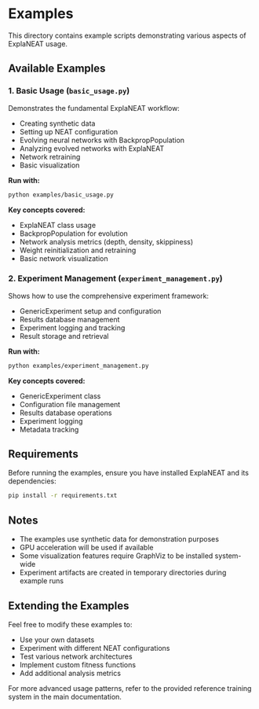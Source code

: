 # Examples

This directory contains example scripts demonstrating various aspects of ExplaNEAT usage.

## Available Examples

### 1. Basic Usage (`basic_usage.py`)

Demonstrates the fundamental ExplaNEAT workflow:
- Creating synthetic data
- Setting up NEAT configuration
- Evolving neural networks with BackpropPopulation
- Analyzing evolved networks with ExplaNEAT
- Network retraining
- Basic visualization

**Run with:**
```bash
python examples/basic_usage.py
```

**Key concepts covered:**
- ExplaNEAT class usage
- BackpropPopulation for evolution
- Network analysis metrics (depth, density, skippiness)
- Weight reinitialization and retraining
- Basic network visualization

### 2. Experiment Management (`experiment_management.py`)

Shows how to use the comprehensive experiment framework:
- GenericExperiment setup and configuration
- Results database management
- Experiment logging and tracking
- Result storage and retrieval

**Run with:**
```bash
python examples/experiment_management.py
```

**Key concepts covered:**
- GenericExperiment class
- Configuration file management
- Results database operations
- Experiment logging
- Metadata tracking

## Requirements

Before running the examples, ensure you have installed ExplaNEAT and its dependencies:

```bash
pip install -r requirements.txt
```

## Notes

- The examples use synthetic data for demonstration purposes
- GPU acceleration will be used if available
- Some visualization features require GraphViz to be installed system-wide
- Experiment artifacts are created in temporary directories during example runs

## Extending the Examples

Feel free to modify these examples to:
- Use your own datasets
- Experiment with different NEAT configurations
- Test various network architectures
- Implement custom fitness functions
- Add additional analysis metrics

For more advanced usage patterns, refer to the provided reference training system in the main documentation.